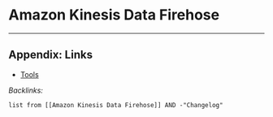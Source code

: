 # Amazon Kinesis Data Firehose

---

## Appendix: Links

* [Tools](../../../Tools.md)

*Backlinks:*

````dataview
list from [[Amazon Kinesis Data Firehose]] AND -"Changelog"
````
